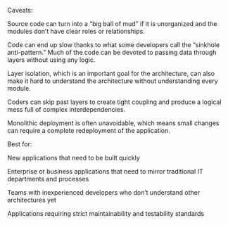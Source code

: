 Caveats:

Source code can turn into a “big ball of mud” if it is unorganized and the modules don’t have clear roles or relationships.

Code can end up slow thanks to what some developers call the “sinkhole anti-pattern.” Much of the code can be devoted to passing data through layers without using any logic.

Layer isolation, which is an important goal for the architecture, can also make it hard to understand the architecture without understanding every module.

Coders can skip past layers to create tight coupling and produce a logical mess full of complex interdependencies.

Monolithic deployment is often unavoidable, which means small changes can require a complete redeployment of the application.


Best for:

New applications that need to be built quickly

Enterprise or business applications that need to mirror traditional IT departments and processes

Teams with inexperienced developers who don’t understand other architectures yet

Applications requiring strict maintainability and testability standards